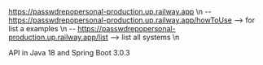 https://passwdrepopersonal-production.up.railway.app \n
-- https://passwdrepopersonal-production.up.railway.app/howToUse --> for list a examples \n
-- https://passwdrepopersonal-production.up.railway.app/list --> list all systems \n

API in Java 18 and Spring Boot 3.0.3
